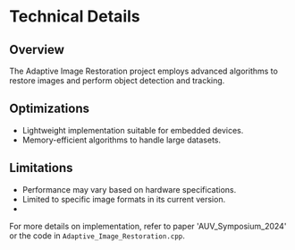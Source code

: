 
# Technical Details

## Overview
The Adaptive Image Restoration project employs advanced algorithms to restore images and perform object detection and tracking. 


## Optimizations
- Lightweight implementation suitable for embedded devices.
- Memory-efficient algorithms to handle large datasets.

## Limitations
- Performance may vary based on hardware specifications.
- Limited to specific image formats in its current version.
- 
For more details on implementation, refer to paper 'AUV_Symposium_2024' or the code in `Adaptive_Image_Restoration.cpp`.
